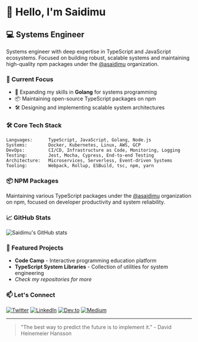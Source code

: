 # 👋 Hello, I'm Saidimu

## 💻 Systems Engineer

Systems engineer with deep expertise in TypeScript and JavaScript ecosystems. Focused on building robust, scalable systems and maintaining high-quality npm packages under the [@asaidimu](https://www.npmjs.com/~asaidimu) organization.

### 🚀 Current Focus

- 🌱 Expanding my skills in **Golang** for systems programming
- 📦 Maintaining open-source TypeScript packages on npm
- 🛠️ Designing and implementing scalable system architectures

### 🛠️ Core Tech Stack

```
Languages:      TypeScript, JavaScript, Golang, Node.js
Systems:        Docker, Kubernetes, Linux, AWS, GCP
DevOps:         CI/CD, Infrastructure as Code, Monitoring, Logging
Testing:        Jest, Mocha, Cypress, End-to-end Testing
Architecture:   Microservices, Serverless, Event-driven Systems
Tooling:        Webpack, Rollup, ESBuild, tsc, npm, yarn
```

### 📦 NPM Packages

Maintaining various TypeScript packages under the [@asaidimu](https://www.npmjs.com/~asaidimu) organization on npm, focused on developer productivity and system reliability.

### 📈 GitHub Stats

![Saidimu's GitHub stats](https://github-readme-stats.vercel.app/api/top-langs?username=asaidimu&show_icons=true&locale=en&layout=compact)

### 🌟 Featured Projects

- **Code Camp** - Interactive programming education platform
- **TypeScript System Libraries** - Collection of utilities for system engineering
- *Check my repositories for more*

### 📫 Let's Connect

<p>
  <a href="https://twitter.com/lolokile"><img src="https://img.shields.io/badge/Twitter-1DA1F2?style=for-the-badge&logo=twitter&logoColor=white" alt="Twitter"></a>
  <a href="https://linkedin.com/in/asaidimu"><img src="https://img.shields.io/badge/LinkedIn-0077B5?style=for-the-badge&logo=linkedin&logoColor=white" alt="LinkedIn"></a>
  <a href="https://dev.to/saidimu"><img src="https://img.shields.io/badge/dev.to-0A0A0A?style=for-the-badge&logo=dev.to&logoColor=white" alt="Dev.to"></a>
  <a href="https://medium.com/@ausaidimu"><img src="https://img.shields.io/badge/Medium-12100E?style=for-the-badge&logo=medium&logoColor=white" alt="Medium"></a>
</p>

---

> "The best way to predict the future is to implement it." - David Heinemeier Hansson
